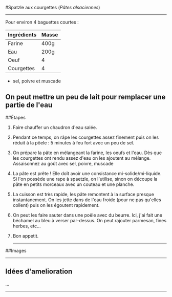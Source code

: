 
#Spatzle aux courgettes (*Pâtes alsaciennes*)

---

Pour environ 4 baguettes courtes :

| Ingrédients        | Masse           |
| ------------- |-------------|
| Farine    | 400g |
| Eau    | 200g | 
| Oeuf    | 4 | 
| Courgettes    | 4 | 

+ sel, poivre et muscade

On peut mettre un peu de lait pour remplacer une partie de l'eau
---

##Étapes

1. Faire chauffer un chaudron d'eau salée.
2. Pendant ce temps, on râpe les courgettes assez finement puis on les réduit à la pôele : 5 minutes à feu fort avec un peu de sel.
3. On prépare la pâte en mélangeant la farine, les oeufs et l'eau. Dès que les courgettes ont rendu assez d'eau on les ajoutent au mélange. Assaisonnez au goût avec sel, poivre, muscade
4. La pâte est prête ! Elle doît avoir une consistance mi-solide/mi-liquide. Si l'on possède une rape à spaetzle, on l'utilise, sinon on découpe la pâte en petits morceaux avec un couteau et une planche.
5. La cuisson est très rapide, les pâte remontent à la surface presque instantanement. On les jette dans de l'eau froide (pour ne pas qu'elles collent) puis on les égoutent rapidement.
6. On peut les faire sauter dans une poêle avec du beurre. Ici, j'ai fait une béchamel au bleu à verser par-dessus. On peut rajouter parmesan, fines herbes, etc...
7. Bon appetit.
   

   --- 

##Images

---

## Idées d'amelioration


...

---
